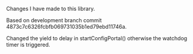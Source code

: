 Changes I have made to this library.

Based on development branch commit 4873c7c6326fcbfb069731035b1ed79ebd11746a.

Changed the yield to delay in startConfigPortal() otherwise the watchdog timer is triggered.
